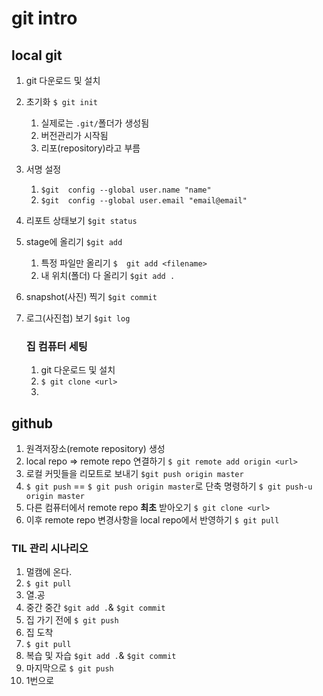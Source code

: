 # git intro

## local git

1. git 다운로드 및 설치

2. 초기화 `$ git init`

   1. 실제로는 `.git/`폴더가 생성됨
   2. 버전관리가 시작됨
   3. 리포(repository)라고 부름

3. 서명 설정

   1. `$git  config --global user.name "name"`
   2. `$git  config --global user.email "email@email"`

4. 리포트 상태보기 `$git status`

5. stage에 올리기 `$git add`

   1.  특정 파일만 올리기 `$  git add <filename>`
   2. 내 위치(폴더) 다 올리기 `$git add .`

6. snapshot(사진) 찍기 `$git commit`

7. 로그(사진첩) 보기 `$git log`

   ### 집 컴퓨터 세팅

   1. git 다운로드 및 설치
   2. `$ git clone <url>`
   3. 

## github

1. 원격저장소(remote repository) 생성
2.  local repo => remote repo 연결하기
    `$ git remote add origin <url>`
3.  로컬 커밋들을 리모트로 보내기 `$git push origin master`
4. `$ git push` == `$ git push origin master`로 단축 명령하기 `$ git push-u origin master`
5.  다른 컴퓨터에서 remote repo **최초** 받아오기 `$ git clone <url>`
6.  이후 remote repo 변경사항을 local repo에서 반영하기 `$ git pull`

### TIL 관리 시나리오

1. 멀캠에 온다.
2. `$ git pull`
3. 열.공
4. 중간 중간 `$git add .`& `$git commit`
5. 집 가기 전에  `$ git push`
6. 집 도착
7. `$ git pull`
8. 복습 및 자습 `$git add .`& `$git commit`
9. 마지막으로 `$ git push`
10. 1번으로